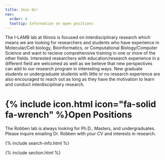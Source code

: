 ```yaml
---
title: Join Us!
nav:
  order: 4
  tooltip: Information on open positions
---
```


The I-LAMB lab at Illinois is focused on interdisciplinary research which means we are looking for researchers and students who have experience in Molecular/Cell biology, Bioinformatics, or Computational Biology/Computer Science and want to recieve comprehensive training in one or more of the other fields. Interested researchers with education/research experience in a different field are welcomed as well as we believe that new perspectives can add to our research program in interesting ways. New graduate students or undergraduate students with little or no research experience are also encouraged to reach out as long as they have the motivation to learn and conduct interdisciplinary research.  

# {% include icon.html icon="fa-solid fa-wrench" %}Open Positions

The Robben lab is always looking for Ph.D., Masters, and undergraduates. Please inquire emailing Dr. Robben with your CV and interests in research. 
<!---
## Ph.D. Student Molecular Biology

## Ph.D. Student Bioinformatics

## Ph.D. Student Computer science

## Masters and Undergraduate students 
--->

{% include search-info.html %}

{% include section.html %}

